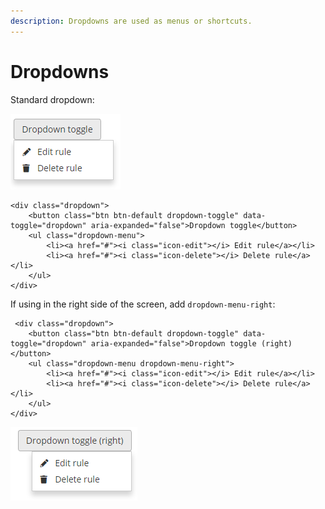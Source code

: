 ```yaml
---
description: Dropdowns are used as menus or shortcuts.
---
```


# Dropdowns

Standard dropdown:

![Dropdown menu aligning left.](../../.gitbook/assets/dropdown-left.PNG)

```markup
<div class="dropdown">
    <button class="btn btn-default dropdown-toggle" data-toggle="dropdown" aria-expanded="false">Dropdown toggle</button>
    <ul class="dropdown-menu">
        <li><a href="#"><i class="icon-edit"></i> Edit rule</a></li>
        <li><a href="#"><i class="icon-delete"></i> Delete rule</a></li>
    </ul>
</div>
```

If using in the right side of the screen, add `dropdown-menu-right`:

```markup
 <div class="dropdown">
    <button class="btn btn-default dropdown-toggle" data-toggle="dropdown" aria-expanded="false">Dropdown toggle (right)</button>
    <ul class="dropdown-menu dropdown-menu-right">
        <li><a href="#"><i class="icon-edit"></i> Edit rule</a></li>
        <li><a href="#"><i class="icon-delete"></i> Delete rule</a></li>
    </ul>
</div>
```

![Dropdown menu aligning right.](../../.gitbook/assets/dropdown-right.PNG)


